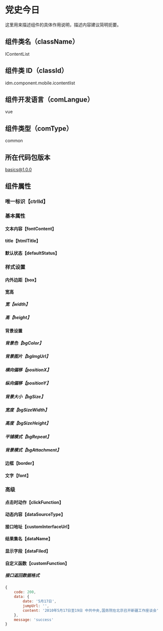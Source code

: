 # 党史今日

这里用来描述组件的具体作用说明，描述内容建议简明扼要。

## 组件类名（className）

IContentList

## 组件类 ID（classId）

idm.component.mobile.icontentlist

## 组件开发语言（comLangue）

vue

## 组件类型（comType）

common

## 所在代码包版本

basics@1.0.0

## 组件属性

### 唯一标识【ctrlId】

### 基本属性

#### 文本内容【fontContent】

#### title【htmlTitle】

#### 默认状态【defaultStatus】

### 样式设置

#### 内外边距【box】

#### 宽高

##### 宽【width】

##### 高【height】

#### 背景设置

##### 背景色【bgColor】

##### 背景图片【bgImgUrl】

##### 横向偏移【positionX】

##### 纵向偏移【positionY】

##### 背景大小【bgSize】

##### 宽度【bgSizeWidth】

##### 高度【bgSizeHeight】

##### 平铺模式【bgRepeat】

##### 背景模式【bgAttachment】

#### 边框【border】

#### 文字【font】

### 高级

#### 点击时动作【clickFunction】

#### 动态内容【dataSourceType】

#### 接口地址【customInterfaceUrl】

#### 结果集名【dataName】

#### 显示字段【dataFiled】

#### 自定义函数【customFunction】

##### 接口返回数据格式

```js
{
    code: 200,
    data: {
        date: '5月17日',
        jumpUrl: '',
        content: '2010年5月17日至19日 中共中央,国务院在北京召开新疆工作座谈会'
    },
    message: 'success'
}
```
